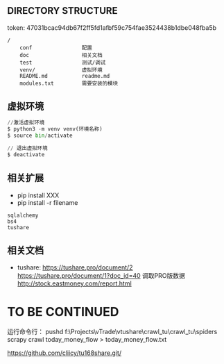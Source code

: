 #
DIRECTORY STRUCTURE
-------------------
token: 47031bcac94db67f2ff5fd1afbf59c754fae3524438b1dbe048fba5b
```
/
    conf                配置
    doc                 相关文档
    test                测试/调试
    venv/               虚拟环境
    README.md           readme.md
    modules.txt         需要安装的模块
```

## 虚拟环境

```python
//激活虚拟环境
$ python3 -m venv venv(环境名称)
$ source bin/activate

// 退出虚拟环境
$ deactivate
```

## 相关扩展
* pip install XXX
* pip install -r filename
```
sqlalchemy
bs4
tushare
```

## 相关文档
* tushare: https://tushare.pro/document/2
https://tushare.pro/document/1?doc_id=40 调取PRO版数据
http://stock.eastmoney.com/report.html

# TO BE CONTINUED


运行命令行：
pushd f:\Projects\vTrade\vtushare\crawl_tu\crawl_tu\spiders
scrapy crawl today_money_flow > today_money_flow.txt

https://github.com/cliicy/tu168share.git/